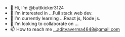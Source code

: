 - 👋 Hi, I’m @buttkicker3124
- 👀 I’m interested in ...Full stack web dev.
- 🌱 I’m currently learning ...React js, Node js. 
- 💞️ I’m looking to collaborate on ...
- 📫 How to reach me ...adityaverma4648@gmail.com

<!---
buttkicker3124/buttkicker3124 is a ✨ special ✨ repository because its `README.md` (this file) appears on your GitHub profile.
You can click the Preview link to take a look at your changes.
--->
